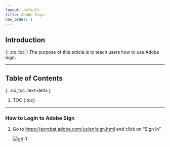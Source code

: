 ```yaml
---
layout: default
title: Adobe Sign
nav_order: 1
---
```

## Introduction
{: .no_toc }
The purpose of this article is to teach users how to use Adobe Sign.

---

## Table of Contents
{: .no_toc .text-delta }

1. TOC
{:toc}

---



### How to Login to Adobe Sign

1. Go to https://acrobat.adobe.com/us/en/sign.html and click on “Sign In”

   ![gd-1](./images/gd-1)